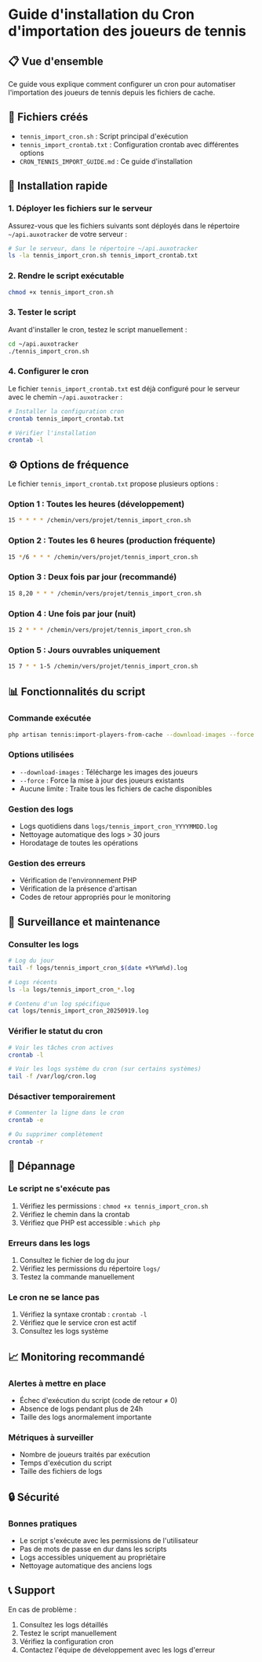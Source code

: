 # Guide d'installation du Cron d'importation des joueurs de tennis

## 📋 Vue d'ensemble

Ce guide vous explique comment configurer un cron pour automatiser l'importation des joueurs de tennis depuis les fichiers de cache.

## 📁 Fichiers créés

- `tennis_import_cron.sh` : Script principal d'exécution
- `tennis_import_crontab.txt` : Configuration crontab avec différentes options
- `CRON_TENNIS_IMPORT_GUIDE.md` : Ce guide d'installation

## 🚀 Installation rapide

### 1. Déployer les fichiers sur le serveur

Assurez-vous que les fichiers suivants sont déployés dans le répertoire `~/api.auxotracker` de votre serveur :
```bash
# Sur le serveur, dans le répertoire ~/api.auxotracker
ls -la tennis_import_cron.sh tennis_import_crontab.txt
```

### 2. Rendre le script exécutable

```bash
chmod +x tennis_import_cron.sh
```

### 3. Tester le script

Avant d'installer le cron, testez le script manuellement :
```bash
cd ~/api.auxotracker
./tennis_import_cron.sh
```

### 4. Configurer le cron

Le fichier `tennis_import_crontab.txt` est déjà configuré pour le serveur avec le chemin `~/api.auxotracker` :
```bash
# Installer la configuration cron
crontab tennis_import_crontab.txt

# Vérifier l'installation
crontab -l
```

## ⚙️ Options de fréquence

Le fichier `tennis_import_crontab.txt` propose plusieurs options :

### Option 1 : Toutes les heures (développement)
```bash
15 * * * * /chemin/vers/projet/tennis_import_cron.sh
```

### Option 2 : Toutes les 6 heures (production fréquente)
```bash
15 */6 * * * /chemin/vers/projet/tennis_import_cron.sh
```

### Option 3 : Deux fois par jour (recommandé)
```bash
15 8,20 * * * /chemin/vers/projet/tennis_import_cron.sh
```

### Option 4 : Une fois par jour (nuit)
```bash
15 2 * * * /chemin/vers/projet/tennis_import_cron.sh
```

### Option 5 : Jours ouvrables uniquement
```bash
15 7 * * 1-5 /chemin/vers/projet/tennis_import_cron.sh
```

## 📊 Fonctionnalités du script

### Commande exécutée
```bash
php artisan tennis:import-players-from-cache --download-images --force
```

### Options utilisées
- `--download-images` : Télécharge les images des joueurs
- `--force` : Force la mise à jour des joueurs existants
- Aucune limite : Traite tous les fichiers de cache disponibles

### Gestion des logs
- Logs quotidiens dans `logs/tennis_import_cron_YYYYMMDD.log`
- Nettoyage automatique des logs > 30 jours
- Horodatage de toutes les opérations

### Gestion des erreurs
- Vérification de l'environnement PHP
- Vérification de la présence d'artisan
- Codes de retour appropriés pour le monitoring

## 📝 Surveillance et maintenance

### Consulter les logs
```bash
# Log du jour
tail -f logs/tennis_import_cron_$(date +%Y%m%d).log

# Logs récents
ls -la logs/tennis_import_cron_*.log

# Contenu d'un log spécifique
cat logs/tennis_import_cron_20250919.log
```

### Vérifier le statut du cron
```bash
# Voir les tâches cron actives
crontab -l

# Voir les logs système du cron (sur certains systèmes)
tail -f /var/log/cron.log
```

### Désactiver temporairement
```bash
# Commenter la ligne dans le cron
crontab -e

# Ou supprimer complètement
crontab -r
```

## 🔧 Dépannage

### Le script ne s'exécute pas
1. Vérifiez les permissions : `chmod +x tennis_import_cron.sh`
2. Vérifiez le chemin dans la crontab
3. Vérifiez que PHP est accessible : `which php`

### Erreurs dans les logs
1. Consultez le fichier de log du jour
2. Vérifiez les permissions du répertoire `logs/`
3. Testez la commande manuellement

### Le cron ne se lance pas
1. Vérifiez la syntaxe crontab : `crontab -l`
2. Vérifiez que le service cron est actif
3. Consultez les logs système

## 📈 Monitoring recommandé

### Alertes à mettre en place
- Échec d'exécution du script (code de retour ≠ 0)
- Absence de logs pendant plus de 24h
- Taille des logs anormalement importante

### Métriques à surveiller
- Nombre de joueurs traités par exécution
- Temps d'exécution du script
- Taille des fichiers de logs

## 🔒 Sécurité

### Bonnes pratiques
- Le script s'exécute avec les permissions de l'utilisateur
- Pas de mots de passe en dur dans les scripts
- Logs accessibles uniquement au propriétaire
- Nettoyage automatique des anciens logs

## 📞 Support

En cas de problème :
1. Consultez les logs détaillés
2. Testez le script manuellement
3. Vérifiez la configuration cron
4. Contactez l'équipe de développement avec les logs d'erreur